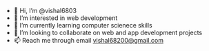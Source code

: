 - 👋 Hi, I’m @vishal6803
- 👀 I’m interested in web development
- 🌱 I’m currently learning computer scienece skills
- 💞️ I’m looking to collaborate on web and app development projects
- 📫 Reach me through email vishal68200@gmail.com

<!---
vishal6803/vishal6803 is a ✨ special ✨ repository because its `README.md` (this file) appears on your GitHub profile.
You can click the Preview link to take a look at your changes.
--->
